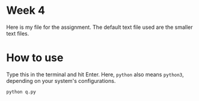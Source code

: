 <h1>
  Week 4
 </h1>
<p>
  Here is my file for the assignment. The default text file used are the smaller text files. 
</p>
<h1>
  How to use
</h1>
<p>Type this in the terminal and hit Enter. Here, <code>python</code> also means <code>python3</code>, depending on your system's configurations.</p>
<pre>
<code>python q.py</code>
</pre>
